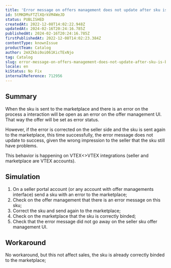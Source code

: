 ```yaml
---
title: 'Error message on offers management does not update after sku is binded on VTEX<>VTEX integrations'
id: 5tMKDMsFTZlXQrkVM4WeJD
status: PUBLISHED
createdAt: 2022-12-08T14:02:22.948Z
updatedAt: 2024-02-16T20:24:16.785Z
publishedAt: 2024-02-16T20:24:16.785Z
firstPublishedAt: 2022-12-08T14:02:23.384Z
contentType: knownIssue
productTeam: Catalog
author: 2mXZkbi0oi061KicTExNjo
tag: Catalog
slug: error-message-on-offers-management-does-not-update-after-sku-is-binded-on-vtexvtex-integrations
locale: en
kiStatus: No Fix
internalReference: 712956
---
```


## Summary



When the sku is sent to the marketplace and there is an error on the process a interaction will be open as an error on the offer management UI. That way the offer will be set as error status.

However, if the error is corrected on the seller side and the sku is sent again to the marketplace, this time successfully, the error message does not update to success, given the wrong impression to the seller that the sku still have problems.

This behavior is happening on VTEX<>VTEX integrations (seller and marketplace are VTEX accounts).


##

## Simulation




1. On a seller portal account (or any account with offer managements interface) send a sku with an error to the marketplace;
2. Check on the offer management that there is an error message on this sku;
3. Correct the sku and send again to the marketplace;
4. Check on the marketplace that the sku is correctly binded;
5. Check that the error message did not go away on the seller sku offer management UI.


##

## Workaround


No workaround, but this not affect sales, the sku is already correctly binded to the marketplace;

